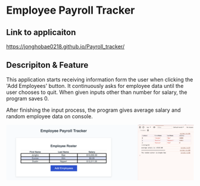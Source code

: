 # Employee Payroll Tracker


## Link to applicaiton
https://jonghobae0218.github.io/Payroll_tracker/

## Descripiton & Feature
This application starts receiving information form the user when clicking the 'Add Employees' button. It continuously asks for employee data until the user chooses to quit. When given inputs other than number for salary, the program saves 0. 

After finishing the input process, the program gives average salary and random employee data on console.

![Data input photo](Assets/images/Data%20Input%20photo.png)




